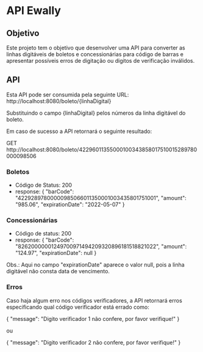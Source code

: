 # API Ewally

## Objetivo
Este projeto tem o objetivo que desenvolver uma API para converter as linhas digitáveis de boletos e concessionárias para código de barras e apresentar possíveis erros de digitação ou digitos de verificação inválidos.

## API
Esta API pode ser consumida pela seguinte URL:
http://localhost:8080/boleto/{linhaDigital}

Substituindo o campo {linhaDigital} pelos números da linha digitável do boleto.

Em caso de sucesso a API retornará o seguinte resultado:

GET
http://localhost:8080/boleto/42296011355000100343858017510015289780000098506

### Boletos
* Código de Status: 200
* response: {
  "barCode": "42292897800000985066011350001003435801751001",
  "amount": "985.06",
  "expirationDate": "2022-05-07"
}

### Concessionárias
* Código de status: 200
* response: {
  "barCode": "82620000001249700971494209320896181518821022",
  "amount": "124.97",
  "expirationDate": null
}

Obs.: Aqui no campo "expirationDate" aparece o valor null, pois a linha digitável não consta data de vencimento.

### Erros
Caso haja algum erro nos códigos verificadores, a API retornará erros especificando qual código verificador está errado como:

{
  "message": "Digito verificador 1 não confere, por favor verifique!"
}

ou

{
  "message": "Digito verificador 2 não confere, por favor verifique!"
}